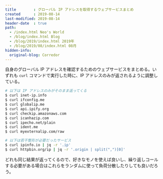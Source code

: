 ```yaml
---
title        : グローバル IP アドレスを取得するウェブサービスまとめ
created      : 2019-08-14
last-modified: 2019-08-14
header-date  : true
path:
  - /index.html Neo's World
  - /blog/index.html Blog
  - /blog/2019/index.html 2019年
  - /blog/2019/08/index.html 08月
hidden-info:
  original-blog: Corredor
---
```


自身のグローバル IP アドレスを確認するためのウェブサービスをまとめる。いずれも `curl` コマンドで実行した時に、IP アドレスのみが返されるように調整している。

```bash
# 以下は IP アドレスのみがそのまま返ってくる
$ curl inet-ip.info
$ curl ifconfig.me
$ curl globalip.me
$ curl api.ipify.org
$ curl checkip.amazonaws.com
$ curl icanhazip.com
$ curl ipecho.net/plain
$ curl ident.me
$ curl myexternalip.com/raw

# 以下は若干整形が必要だったサービス
$ curl ipinfo.io | jq -r '.ip'
$ curl httpbin.org/ip | jq -r '.origin | split(",")[0]'
```

どれも同じ結果が返ってくるので、好きなモノを使えば良いし、繰り返しコールする必要がある場合はこれらをランダムに使って負荷分散したりしても良いだろう。
